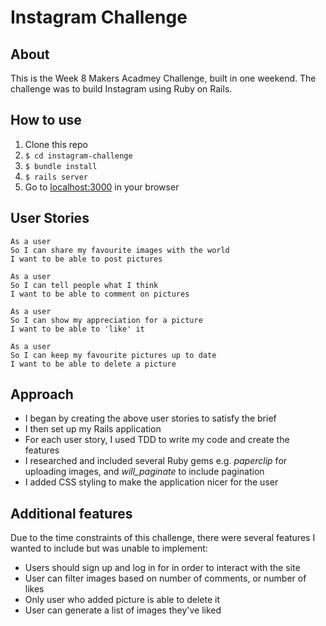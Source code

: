 Instagram Challenge
===================

About
----

This is the Week 8 Makers Acadmey Challenge, built in one weekend. The challenge was to build Instagram using Ruby on Rails. 

How to use
-----
1. Clone this repo
2. `$ cd instagram-challenge`
3. `$ bundle install`
4. `$ rails server`
5. Go to [localhost:3000](http://localhost:3000) in your browser

User Stories
-----
```
As a user
So I can share my favourite images with the world
I want to be able to post pictures
```
```
As a user
So I can tell people what I think
I want to be able to comment on pictures
```
```
As a user
So I can show my appreciation for a picture
I want to be able to 'like' it
```
```
As a user
So I can keep my favourite pictures up to date
I want to be able to delete a picture
```

Approach
-----
- I began by creating the above user stories to satisfy the brief
- I then set up my Rails application
- For each user story, I used TDD to write my code and create the features
- I researched and included several Ruby gems e.g. *paperclip* for uploading images, and *will_paginate* to include pagination
- I added CSS styling to make the application nicer for the user

Additional features
-----
Due to the time constraints of this challenge, there were several features I wanted to include but was unable to implement:

- Users should sign up and log in for in order to interact with the site
- User can filter images based on number of comments, or number of likes
- Only user who added picture is able to delete it
- User can generate a list of images they've liked


